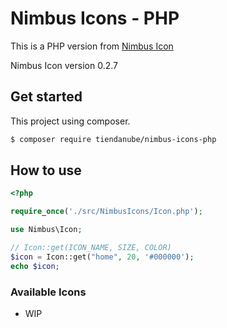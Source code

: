 # Nimbus Icons - PHP
This is a PHP version from [Nimbus Icon](https://github.com/TiendaNube/nimbus-icons)

Nimbus Icon version 0.2.7

## Get started
This project using composer.
```sh
$ composer require tiendanube/nimbus-icons-php
```

## How to use
```php
<?php

require_once('./src/NimbusIcons/Icon.php');

use Nimbus\Icon;

// Icon::get(ICON_NAME, SIZE, COLOR)
$icon = Icon::get("home", 20, '#000000');
echo $icon;
```

### Available Icons
- WIP
